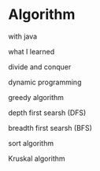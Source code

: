 # Algorithm
with java

what I learned

divide and conquer

dynamic programming

greedy algorithm

depth first searsh (DFS)

breadth first searsh (BFS)

sort algorithm

Kruskal algorithm
